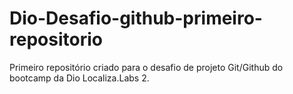 # Dio-Desafio-github-primeiro-repositorio
Primeiro repositório criado para o desafio de projeto Git/Github do bootcamp da Dio Localiza.Labs 2.
